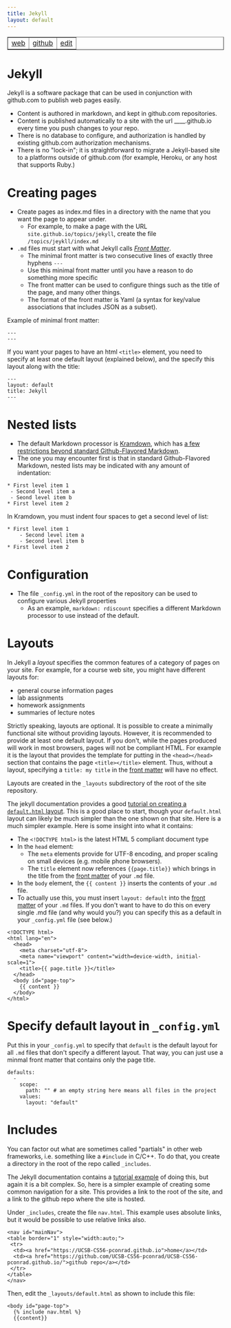 ```yaml
---
title: Jekyll
layout: default
---
```


<table border="1" style="width:auto;">
 <tr>
  <td><a href="https://UCSB-CS56-pconrad.github.io/topics/jekyll">web</a></td>
  <td><a href="https://github.com/UCSB-CS56-pconrad/UCSB-CS56-pconrad.github.io/blob/master/topics/jekyll/index.md">github</a></td>
  <td><a href="https://github.com/UCSB-CS56-pconrad/UCSB-CS56-pconrad.github.io/edit/master/topics/jekyll/index.md">edit</a></td>
 </tr>
</table>

# Jekyll

Jekyll is a software package that can be used in conjunction with github.com to publish web pages easily.   

* Content is authored in markdown, and kept in github.com repositories.
* Content is published automatically to a site with the url ____.github.io every time you push changes to your repo.
* There is no database to configure, and authorization is handled by existing github.com authorization mechanisms.
* There is no "lock-in"; it is straightforward to migrate a Jekyll-based site to a platforms outside of github.com (for example, Heroku, or any host that supports Ruby.)


# Creating pages

* Create pages as index.md files in a directory with the name that you want the page to appear under.
    - For example, to make a page with the URL `site.github.io/topics/jekyll`, create the file `/topics/jeykll/index.md`
* `.md` files must start with what Jekyll calls [*Front Matter*](https://jekyllrb.com/docs/frontmatter/).  
    - The minimal front matter is two consecutive lines of exactly three hyphens `---`
    - Use this minimal front matter until you have a reason to do something more specific
    - The front matter can be used to configure things such as the title of the page, and many other things.
    - The format of the front matter is Yaml (a syntax for key/value associations that includes JSON as a subset).

Example of minimal front matter:

~~~
---
---
~~~

If you want your pages to have an html `<title>` element, you need to specify at least one default layout (explained below), and the specify this
layout along with the title:

~~~
---
layout: default
title: Jekyll
---
~~~

# Nested lists

* The default Markdown processor is [Kramdown](http://kramdown.gettalong.org/), which has [a few restrictions beyond standard Github-Flavored Markdown](http://kramdown.gettalong.org/syntax.html).
* The one you may encounter first is that in standard Github-Flavored Markdown, nested lists may be indicated with any amount of indentation:

~~~
* First level item 1
 - Second level item a
 - Seond level item b
* First level item 2
~~~

In Kramdown, you must indent four spaces to get a second level of list:

~~~
* First level item 1
    - Second level item a
    - Second level item b
* First level item 2
~~~

# Configuration

* The file `_config.yml` in the root of the repository can be used to configure various Jekyll properties
    - As an example, `markdown: rdiscount` specifies a different Markdown processor to use instead of the default.

# Layouts

In Jekyll a  *layout* specifies the common features of a category of pages on your site.   For example, for a course web site, you might have different layouts for:

* general course information pages
* lab assignments
* homework assignments
* summaries of lecture notes

Strictly speaking, layouts are optional.   It is possible to create a minimally functional site without providing layouts.  However, it is recommended to provide at least one default layout.   If you don't, while the pages produced will work in most browsers, pages will not be compliant HTML.   For example it is the layout that provides the template for putting in the `<head></head>` section that contains the page `<title></title>` element.   Thus, without a layout, specifying a `title: my title` in the [front matter](https://jekyllrb.com/docs/frontmatter/) will have no effect.

Layouts are created in the `_layouts` subdirectory of the root of the site repository.

The jekyll documentation provides a good [tutorial on creating a `default.html` layout](http://jekyll.tips/guide/layouts/).  This is a good place to start, though your `default.html` layout can likely be much simpler than the one shown on that site.  Here is a much simpler example.     Here is some insight into what it contains:

* The `<!DOCTYPE html>` is the latest HTML 5 compliant document type
* In the `head` element:
    * The `meta` elements provide for UTF-8 encoding, and proper scaling on small devices (e.g. mobile phone browsers).  
    * The `title` element now references `{{page.title}}` which brings in the title from the [front matter](https://jekyllrb.com/docs/frontmatter/) of your `.md` file.
* In the `body` element, the `{{ content }}` inserts the contents of your `.md` file. 
* To actually use this, you must insert `layout: default` into the [front matter](https://jekyllrb.com/docs/frontmatter/) of your `.md` files.   If you don't want to have to do this on every single .md file (and why would you?) you can specify this as a default in your `_config.yml` file (see below.)

~~~
<!DOCTYPE html>
<html lang="en">
  <head>
    <meta charset="utf-8">
    <meta name="viewport" content="width=device-width, initial-scale=1">
    <title>{{ page.title }}</title>
  </head>
  <body id="page-top">
    {{ content }}
  </body>
</html>
~~~

# Specify default layout in `_config.yml`

Put this in your `_config.yml` to specify that `default` is the default layout for all `.md` files that don't specify a different layout.  That way, you can just use a minmal front matter that contains only the page title.

~~~
defaults:
  -
    scope:
      path: "" # an empty string here means all files in the project
    values:
      layout: "default"
~~~

# Includes

You can factor out what are sometimes called "partials" in other web frameworks, i.e. something like a `#include` in C/C++.   To do that, you create a directory in the root of the repo called `_includes`.   

The Jekyll documentation contains a [tutorial example](http://jekyll.tips/guide/navigation-and-includes/) of doing this, but again it is a bit complex.  So, here is a simpler example of creating some common navigation for a site.    This provides a link to the root of the site, and a link to the github repo where the site is hosted.

Under `_includes`, create the file `nav.html`.  This example uses absolute links, but it would be possible to use relative links also.

~~~
<nav id="mainNav">
<table border="1" style="width:auto;">
 <tr>
  <td><a href="https://UCSB-CS56-pconrad.github.io">home</a></td>
  <td><a href="https://github.com/UCSB-CS56-pconrad/UCSB-CS56-pconrad.github.io/">github repo</a></td>
 </tr>
</table>
</nav>
~~~

Then, edit the `_layouts/default.html` as shown to include this file:

~~~
<body id="page-top">
  {% include nav.html %}
  {{content}}
~~~
